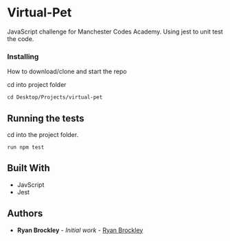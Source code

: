 # Virtual-Pet

JavaScript challenge for Manchester Codes Academy. Using jest to unit test the code.

### Installing

How to download/clone and start the repo

cd into project folder

```
cd Desktop/Projects/virtual-pet
```
## Running the tests

cd into the project folder. 

```
run npm test 
```

## Built With

* JavScript
* Jest



## Authors

* **Ryan Brockley** - *Initial work* - [Ryan Brockley](https://github.com/RyBrockers)


